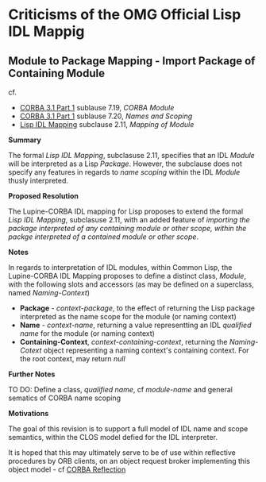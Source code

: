 

# Criticisms of the OMG Official Lisp IDL Mappig


## Module to Package Mapping - Import Package of Containing Module

cf.
* [CORBA 3.1 Part 1][formal-08-01-04] sublause 7.19, _CORBA Module_
* [CORBA 3.1 Part 1][formal-08-01-04] sublause 7.20, _Names and Scoping_
* [Lisp IDL Mapping][formal-00-06-02] subclause 2.11, _Mapping of Module_

**Summary**

The formal _Lisp IDL Mapping_, subclasuse 2.11, specifies that an IDL
_Module_ will be interpreted as a Lisp _Package_. However, the
subclause does not specify any features in regards to _name scoping_
within the IDL _Module_ thusly interpreted.

**Proposed Resolution**

The Lupine-CORBA IDL mapping for Lisp proposes to extend the formal
_Lisp IDL Mapping_, subclasuse 2.11, with an added feature of
_importing the package interpreted of any containing module or other
scope, within the packge interpreted of a contained module or other
scope_.

**Notes**

In regards to interpretation of IDL modules, within Common Lisp,  the
Lupine-CORBA IDL Mapping proposes to define a distinct class,
_Module_, with the following slots and accessors (as may be defined on
a superclass, named _Naming-Context_)

* **Package** - _context-package_, to the effect of returning the Lisp
  package interpreted as the name scope for the module (or naming
  context)
* **Name** - _context-name_, returning a value representting an IDL
  _qualified name_ for the  module (or naming context)
* **Containing-Context**, _context-containing-context_, returning the
    _Naming-Cotext_ object representing a naming context's containing
    context. For the root context, may return _null_

**Further Notes**

TO DO: Define a class, _qualified name_, cf _module-name_ and general
sematics of CORBA name scoping

**Motivations**

The goal of this revision is to support a full model of IDL name and
scope semantics, within the CLOS model defied for the IDL
interpreter.

It is hoped that this may ultimately serve to be of use within
reflective procedures by ORB clients, on an object request broker
implementing this object model - cf [CORBA Reflection][omg-reflec]


[formal-08-01-04]: http://www.omg.org/spec/CORBA/3.1/
[formal-00-06-02]: http://www.omg.org/spec/LISP/1.0/
[omg-reflec]: http://www.omg.org/spec/RFLEC/
